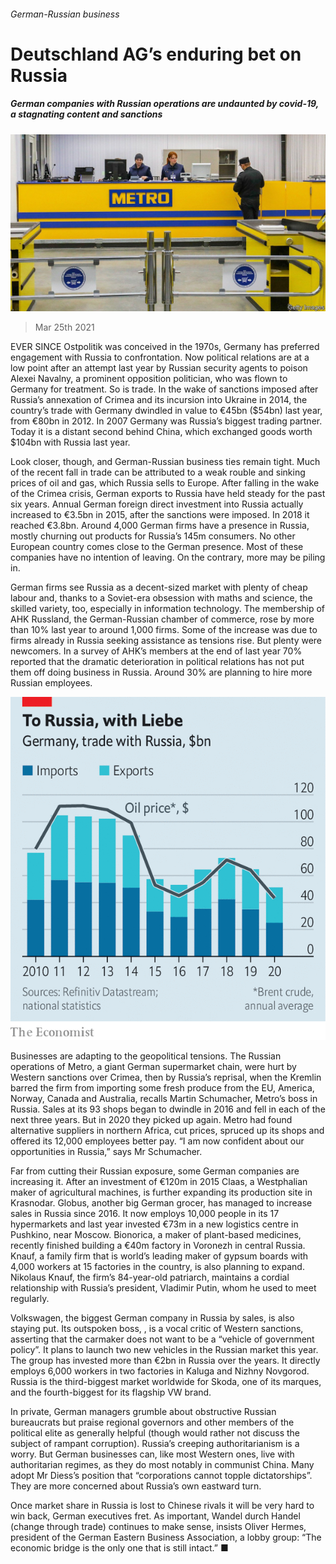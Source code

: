 ###### German-Russian business

# Deutschland AG’s enduring bet on Russia 

##### German companies with Russian operations are undaunted by covid-19, a stagnating content and sanctions 

![image](images/20210327_wbp503.jpg) 

> Mar 25th 2021 

EVER SINCE Ostpolitik was conceived in the 1970s, Germany has preferred engagement with Russia to confrontation. Now political relations are at a low point after an attempt last year by Russian security agents to poison Alexei Navalny, a prominent opposition politician, who was flown to Germany for treatment. So is trade. In the wake of sanctions imposed after Russia’s annexation of Crimea and its incursion into Ukraine in 2014, the country’s trade with Germany dwindled in value to €45bn ($54bn) last year, from €80bn in 2012. In 2007 Germany was Russia’s biggest trading partner. Today it is a distant second behind China, which exchanged goods worth $104bn with Russia last year.

Look closer, though, and German-Russian business ties remain tight. Much of the recent fall in trade can be attributed to a weak rouble and sinking prices of oil and gas, which Russia sells to Europe. After falling in the wake of the Crimea crisis, German exports to Russia have held steady for the past six years. Annual German foreign direct investment into Russia actually increased to €3.5bn in 2015, after the sanctions were imposed. In 2018 it reached €3.8bn. Around 4,000 German firms have a presence in Russia, mostly churning out products for Russia’s 145m consumers. No other European country comes close to the German presence. Most of these companies have no intention of leaving. On the contrary, more may be piling in.


German firms see Russia as a decent-sized market with plenty of cheap labour and, thanks to a Soviet-era obsession with maths and science, the skilled variety, too, especially in information technology. The membership of AHK Russland, the German-Russian chamber of commerce, rose by more than 10% last year to around 1,000 firms. Some of the increase was due to firms already in Russia seeking assistance as tensions rise. But plenty were newcomers. In a survey of AHK’s members at the end of last year 70% reported that the dramatic deterioration in political relations has not put them off doing business in Russia. Around 30% are planning to hire more Russian employees.

![image](images/20210327_wbc203.png) 


Businesses are adapting to the geopolitical tensions. The Russian operations of Metro, a giant German supermarket chain, were hurt by Western sanctions over Crimea, then by Russia’s reprisal, when the Kremlin barred the firm from importing some fresh produce from the EU, America, Norway, Canada and Australia, recalls Martin Schumacher, Metro’s boss in Russia. Sales at its 93 shops began to dwindle in 2016 and fell in each of the next three years. But in 2020 they picked up again. Metro had found alternative suppliers in northern Africa, cut prices, spruced up its shops and offered its 12,000 employees better pay. “I am now confident about our opportunities in Russia,” says Mr Schumacher.

Far from cutting their Russian exposure, some German companies are increasing it. After an investment of €120m in 2015 Claas, a Westphalian maker of agricultural machines, is further expanding its production site in Krasnodar. Globus, another big German grocer, has managed to increase sales in Russia since 2016. It now employs 10,000 people in its 17 hypermarkets and last year invested €73m in a new logistics centre in Pushkino, near Moscow. Bionorica, a maker of plant-based medicines, recently finished building a €40m factory in Voronezh in central Russia. Knauf, a family firm that is world’s leading maker of gypsum boards with 4,000 workers at 15 factories in the country, is also planning to expand. Nikolaus Knauf, the firm’s 84-year-old patriarch, maintains a cordial relationship with Russia’s president, Vladimir Putin, whom he used to meet regularly.

Volkswagen, the biggest German company in Russia by sales, is also staying put. Its outspoken boss, , is a vocal critic of Western sanctions, asserting that the carmaker does not want to be a “vehicle of government policy”. It plans to launch two new vehicles in the Russian market this year. The group has invested more than €2bn in Russia over the years. It directly employs 6,000 workers in two factories in Kaluga and Nizhny Novgorod. Russia is the third-biggest market worldwide for Skoda, one of its marques, and the fourth-biggest for its flagship VW brand.

In private, German managers grumble about obstructive Russian bureaucrats but praise regional governors and other members of the political elite as generally helpful (though would rather not discuss the subject of rampant corruption). Russia’s creeping authoritarianism is a worry. But German businesses can, like most Western ones, live with authoritarian regimes, as they do most notably in communist China. Many adopt Mr Diess’s position that “corporations cannot topple dictatorships”. They are more concerned about Russia’s own eastward turn.

Once market share in Russia is lost to Chinese rivals it will be very hard to win back, German executives fret. As important, Wandel durch Handel (change through trade) continues to make sense, insists Oliver Hermes, president of the German Eastern Business Association, a lobby group: “The economic bridge is the only one that is still intact.” ■


